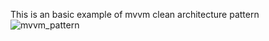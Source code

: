 This is an basic example of mvvm clean architecture pattern
![mvvm_pattern](https://github.com/user-attachments/assets/73139d25-9ca1-464d-b379-463f19965ca0)
